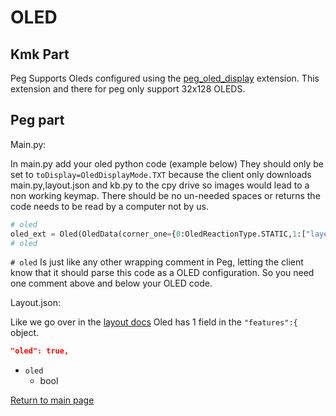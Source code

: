 # OLED

## Kmk Part

Peg Supports Oleds configured using the
[peg_oled_display](https://github.com/KMKfw/kmk_firmware/blob/master/docs/peg_oled_display.md)
extension. This extension and there for peg only support 32x128 OLEDS.

## Peg part

Main.py:

In main.py add your oled python code (example below) They should only be set to
`toDisplay=OledDisplayMode.TXT` because the client only downloads
main.py,layout.json and kb.py to the cpy drive so images would lead to a non
working keymap. There should be no un-needed spaces or returns the code needs to
be read by a computer not by us.

```python
# oled
oled_ext = Oled(OledData(corner_one={0:OledReactionType.STATIC,1:["layer"]},corner_two={0:OledReactionType.LAYER,1:["","","","","","","",""]},corner_three={0:OledReactionType.LAYER,1:["","","","","","","",""]},corner_four={0:OledReactionType.LAYER,1:["","","","","","","",""]}),toDisplay=OledDisplayMode.TXT,flip=False)
# oled
```

`# oled` Is just like any other wrapping comment in Peg, letting the client know
that it should parse this code as a OLED configuration. So you need one comment
above and below your OLED code.

Layout.json:

Like we go over in the [layout docs](./layout.md)
Oled has 1 field in the `"features":{` object.

```json
"oled": true,
 ```

* `oled`
  * bool

[Return to main page](./README.md)
